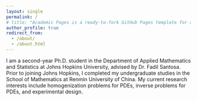 ```yaml
---
layout: single
permalink: /
# title: "Academic Pages is a ready-to-fork GitHub Pages template for academic personal websites"
author_profile: true
redirect_from: 
  - /about/
  - /about.html
---
```


I am a second-year Ph.D. student in the Department of Applied Mathematics and Statistics at Johns Hopkins University, advised by Dr. Fadil Santosa. Prior to joining Johns Hopkins, I completed my undergraduate studies in the School of Mathematics at Renmin University of China. My current research interests include homogenization problems for PDEs, inverse problems for PDEs, and experimental design.